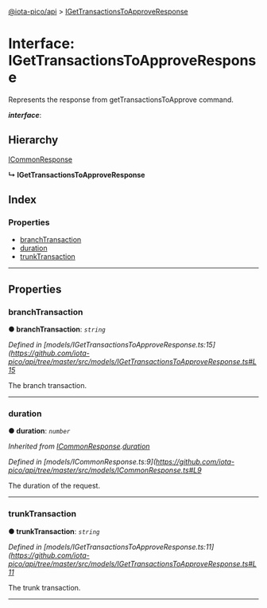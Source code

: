 [@iota-pico/api](../README.md) > [IGetTransactionsToApproveResponse](../interfaces/igettransactionstoapproveresponse.md)

# Interface: IGetTransactionsToApproveResponse

Represents the response from getTransactionsToApprove command.

*__interface__*: 

## Hierarchy

 [ICommonResponse](icommonresponse.md)

**↳ IGetTransactionsToApproveResponse**

## Index

### Properties

* [branchTransaction](igettransactionstoapproveresponse.md#branchtransaction)
* [duration](igettransactionstoapproveresponse.md#duration)
* [trunkTransaction](igettransactionstoapproveresponse.md#trunktransaction)

---

## Properties

<a id="branchtransaction"></a>

###  branchTransaction

**● branchTransaction**: *`string`*

*Defined in [models/IGetTransactionsToApproveResponse.ts:15](https://github.com/iota-pico/api/tree/master/src/models/IGetTransactionsToApproveResponse.ts#L15*

The branch transaction.

___
<a id="duration"></a>

###  duration

**● duration**: *`number`*

*Inherited from [ICommonResponse](icommonresponse.md).[duration](icommonresponse.md#duration)*

*Defined in [models/ICommonResponse.ts:9](https://github.com/iota-pico/api/tree/master/src/models/ICommonResponse.ts#L9*

The duration of the request.

___
<a id="trunktransaction"></a>

###  trunkTransaction

**● trunkTransaction**: *`string`*

*Defined in [models/IGetTransactionsToApproveResponse.ts:11](https://github.com/iota-pico/api/tree/master/src/models/IGetTransactionsToApproveResponse.ts#L11*

The trunk transaction.

___

